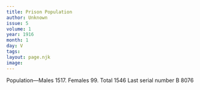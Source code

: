 ```yaml
---
title: Prison Population
author: Unknown
issue: 5
volume: 1
year: 1916
month: 1
day: V
tags:
layout: page.njk
image:
---
```

Population—Males 1517. Females 99. Total 1546 Last serial number B 8076


